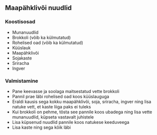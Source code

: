 ## Maapähklivõi nuudlid

### Koostisosad
- Munanuudlid
- Brokkoli (võib ka külmutatud)
- Rohelised oad (võib ka külmutatud)
- Küüslauk
- Maapähklivõi
- Sojakaste
- Sriracha
- Ingver 

### Valmistamine
- Pane keevasse ja soolaga maitsestatud vette brokkoli
- Pannil prae läbi rohelised oad koos küüslauguga
- Eraldi kausis sega kokku maapähklivõi, soja, sriracha, ingver ning lisa natuke vett, et kaste liiga paks ei tuleks
- Kui brokkoli on pehme, tõsta see pannile koos ubadega ning lisa vette munanuudlid, küpseta vastavalt juhistele
- Lisa küpsenud nuudlid pannile koos natukese keeduveega
- Lisa kaste ning sega kõik läbi
